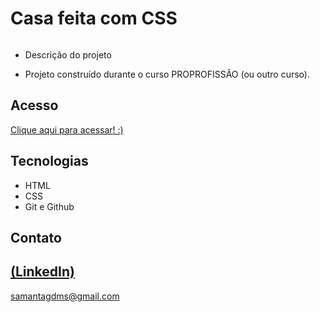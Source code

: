 # Casa feita com CSS

<img src="https://github.com/Sasa-G/CasaEmCSS/assets/142459272/62d7e7a1-ef15-49e2-b444-57f312d7686f" alt="">
 
 - Descrição do projeto 

 - Projeto construído durante o curso PROPROFISSÃO (ou outro curso).

## Acesso
 [Clique aqui para acessar! :)](https://sasa-g.github.io/CasaEmCSS/)

## Tecnologias

- HTML
- CSS
- Git e Github

## Contato
[(LinkedIn)](https://www.linkedin.com/in/samanta-gomes-786415216/)
-----
samantagdms@gmail.com
